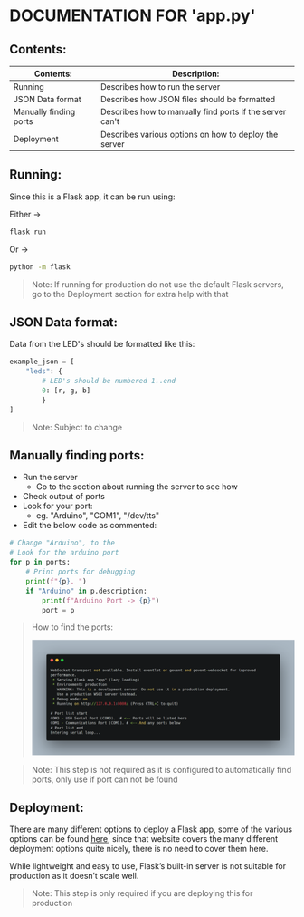 # DOCUMENTATION FOR 'app.py'
## Contents:
Contents: | Description:
-------- | -----------
Running | Describes how to run the server
JSON Data format | Describes how JSON files should be formatted
Manually finding ports | Describes how to manually find ports if the server can't
Deployment | Describes various options on how to deploy the server

## Running:
Since this is a Flask app, it can be run using:

Either -> 
```bash
flask run
```
Or ->
```bash
python -m flask
```
> Note: If running for production do not use the default Flask servers, go to the Deployment section for extra help with that

## JSON Data format:
Data from the LED's should be formatted like this:
```py
example_json = [
    "leds": {
        # LED's should be numbered 1..end
        0: [r, g, b]
        }
]
```
> Note: Subject to change

## Manually finding ports:
- Run the server
  - Go to the section about running the server to see how
- Check output of ports
- Look for your port:
  - eg. "Arduino", "COM1", "/dev/tts"
- Edit the below code as commented:
``` py
# Change "Arduino", to the 
# Look for the arduino port
for p in ports:
    # Print ports for debugging
    print(f"{p}. ")
    if "Arduino" in p.description:
        print(f"Arduino Port -> {p}")
        port = p
```
> How to find the ports:
>
>![PortAnnotation](PortAnnotation.png)

> Note: This step is not required as it is configured to automatically find ports, only use if port can not be found

## Deployment:
There are many different options to deploy a Flask app, some of the various options can be found [here](https://flask.palletsprojects.com/en/1.1.x/deploying/), since that website covers the many different deployment options quite nicely, there is no need to cover them here.

While lightweight and easy to use, Flask’s built-in server is not suitable for production as it doesn’t scale well.
> Note: This step is only required if you are deploying this for production